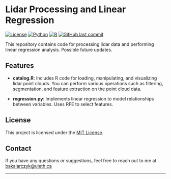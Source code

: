# Lidar Processing and Linear Regression

[![License](https://img.shields.io/badge/license-MIT-blue.svg)](https://github.com/elbhednam/lidar/blob/main/LICENSE)
[![Python](https://img.shields.io/badge/python-3.7%20%7C%203.8%20%7C%203.9-blue)](https://www.python.org/)
[![R](https://img.shields.io/badge/R-4.0%20%7C%204.1-blue)](https://www.r-project.org/)
[![GitHub last commit](https://img.shields.io/github/last-commit/elbhednam/lidar.svg)](https://github.com/elbhednam/lidar/commits/main)

This repository contains code for processing lidar data and performing linear regression analysis. Possible future updates.

## Features

- **catalog.R**: Includes R code for loading, manipulating, and visualizing lidar point clouds. You can perform various operations such as filtering, segmentation, and feature extraction on the point cloud data.

- **regression.py**: Implements linear regression to model relationships between variables. Uses RFE to select features.



## License

This project is licensed under the [MIT License](LICENSE).

## Contact

If you have any questions or suggestions, feel free to reach out to me at bakalarczyk@uleth.ca

---

